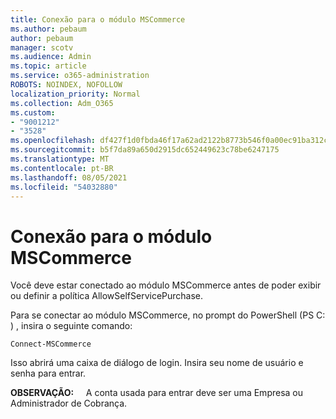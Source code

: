 ```yaml
---
title: Conexão para o módulo MSCommerce
ms.author: pebaum
author: pebaum
manager: scotv
ms.audience: Admin
ms.topic: article
ms.service: o365-administration
ROBOTS: NOINDEX, NOFOLLOW
localization_priority: Normal
ms.collection: Adm_O365
ms.custom:
- "9001212"
- "3528"
ms.openlocfilehash: df427f1d0fbda46f17a62ad2122b8773b546f0a00ec91ba312c609e4a670870f
ms.sourcegitcommit: b5f7da89a650d2915dc652449623c78be6247175
ms.translationtype: MT
ms.contentlocale: pt-BR
ms.lasthandoff: 08/05/2021
ms.locfileid: "54032880"
---
```

# <a name="connect-to-the-mscommerce-module"></a>Conexão para o módulo MSCommerce

Você deve estar conectado ao módulo MSCommerce antes de poder exibir ou definir a política AllowSelfServicePurchase.  

Para se conectar ao módulo MSCommerce, no prompt do PowerShell (PS C: \) , insira o seguinte comando:

`Connect-MSCommerce`

Isso abrirá uma caixa de diálogo de login. Insira seu nome de usuário e senha para entrar.

**OBSERVAÇÃO:** &nbsp; &nbsp; A conta usada para entrar deve ser uma Empresa ou Administrador de Cobrança.
